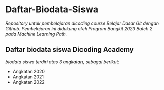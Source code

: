 # Daftar-Biodata-Siswa
*Repository untuk pembelajaran dicoding course Belajar Dasar Git dengan Github. Pembelajaran ini didukung oleh Program Bangkit 2023 Batch 2 pada Machine Learning Path.*

Daftar biodata siswa Dicoding Academy
--
*biodata siswa terdiri atas 3 angkatan, sebagai berikut:*
- Angkatan 2020
- Angkatan 2021
- Angkatan 2022


